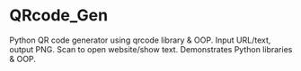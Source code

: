 # QRcode_Gen
Python QR code generator using qrcode library &amp; OOP. Input URL/text, output PNG. Scan to open website/show text. Demonstrates Python libraries &amp; OOP.
